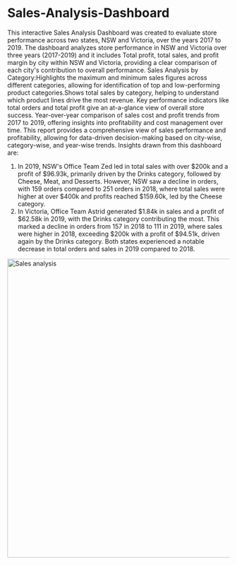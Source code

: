 # Sales-Analysis-Dashboard
This interactive Sales Analysis Dashboard was created to evaluate store performance across two states, NSW and Victoria, over the years 2017 to 2019.
The dashboard analyzes store performance in NSW and Victoria over three years (2017-2019) and it includes
Total profit, total sales, and profit margin by city within NSW and Victoria, providing a clear comparison of each city's contribution to overall performance.
Sales Analysis by Category:Highlights the maximum and minimum sales figures across different categories, allowing for identification of top and low-performing product categories.Shows total sales by category, helping to understand which product lines drive the most revenue.
Key performance indicators like total orders and total profit give an at-a-glance view of overall store success.
Year-over-year comparison of sales cost and profit trends from 2017 to 2019, offering insights into profitability and cost management over time.
This report provides a comprehensive view of sales performance and profitability, allowing for data-driven decision-making based on city-wise, category-wise, and year-wise trends.
Insights drawn from this dashboard are: 
1. In 2019, NSW's Office Team Zed led in total sales with over $200k and a profit of $96.93k, primarily driven by the Drinks category, followed by Cheese, Meat, and Desserts. However, NSW saw a decline in orders, with 159 orders compared to 251 orders in 2018, where total sales were higher at over $400k and profits reached $159.60k, led by the Cheese category.
2. In Victoria, Office Team Astrid generated $1.84k in sales and a profit of $62.58k in 2019, with the Drinks category contributing the most. This marked a decline in orders from 157 in 2018 to 111 in 2019, where sales were higher in 2018, exceeding $200k with a profit of $94.51k, driven again by the Drinks category. Both states experienced a notable decrease in total orders and sales in 2019 compared to 2018.
<img width="677" alt="Sales analysis" src="https://github.com/user-attachments/assets/eba9844a-c967-4406-8b8f-4960ae28fc1f">

